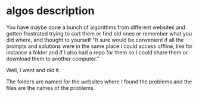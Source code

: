 # algos description #

You have maybe done a bunch of algorithms from different websites and gotten frustrated trying to sort them or find old ones or remember what you did where, and thought to yourself "It sure would be convenient if all the prompts and solutions were in the same place I could access offline, like for instance a folder and if I also had a repo for them so I could share them or download them to another computer."

Well, I went and did it.

The folders are named for the websites where I found the problems and the files are the names of the problems.